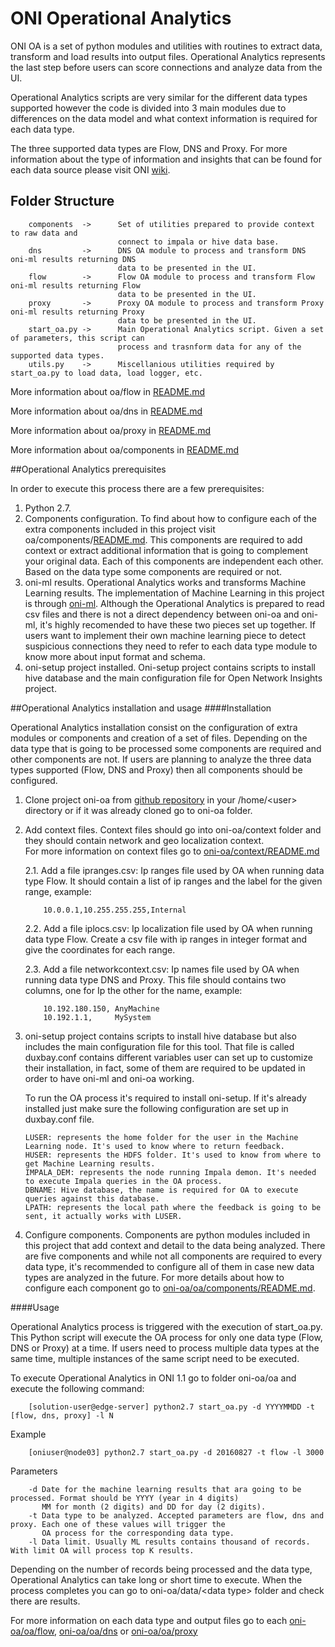 # ONI Operational Analytics

ONI OA is a set of python modules and utilities with routines to extract data, transform and load results into output files.
Operational Analytics represents the last step before users can score connections and analyze data from the UI.

Operational Analytics scripts are very similar for the different data types supported however the code is divided into 3 
main modules due to differences on the data model and what context information is required for each data type.

The three supported data types are Flow, DNS and Proxy. For more information about the type of information and insights
that can be found for each data source please visit ONI [wiki](https://github.com/Open-Network-Insight/open-network-insight/wiki).

## Folder Structure

        components  ->      Set of utilities prepared to provide context to raw data and 
                            connect to impala or hive data base.
        dns         ->      DNS OA module to process and transform DNS oni-ml results returning DNS
                            data to be presented in the UI.
        flow        ->      Flow OA module to process and transform Flow oni-ml results returning Flow
                            data to be presented in the UI.
        proxy       ->      Proxy OA module to process and transform Proxy oni-ml results returning Proxy
                            data to be presented in the UI.
        start_oa.py ->      Main Operational Analytics script. Given a set of parameters, this script can
                            process and trasnform data for any of the supported data types.
        utils.py    ->      Miscellanious utilities required by start_oa.py to load data, load logger, etc.
        
More information about oa/flow in [README.md](https://github.com/Open-Network-Insight/oni-oa/tree/1.1/oa/flow)

More information about oa/dns in [README.md](https://github.com/Open-Network-Insight/oni-oa/tree/1.1/oa/dns)

More information about oa/proxy in [README.md](https://github.com/Open-Network-Insight/oni-oa/tree/1.1/oa/proxy)

More information about oa/components in [README.md](https://github.com/Open-Network-Insight/oni-oa/tree/1.1/oa/components)

##Operational Analytics prerequisites

In order to execute this process there are a few prerequisites:

 1. Python 2.7.
 2.  Components configuration. To find about how to configure each of the extra components included in this project
        visit oa/components/[README.md](https://github.com/Open-Network-Insight/oni-oa/tree/1.1/oa/components).
        This components are required to add context or extract additional information that is going to complement your 
        original data. Each of this components are independent each other. Based on the data type some components are 
        required or not.
 3. oni-ml results. Operational Analytics works and transforms Machine Learning results. The implementation of Machine Learning
        in this project is through [oni-ml](https://github.com/Open-Network-Insight/oni-ml). Although the Operational Analytics
         is prepared to read csv files and there is not a direct dependency between oni-oa and oni-ml, it's highly recomended
        to have these two pieces set up together.
         If users want to implement their own machine learning piece to detect suspicious connections they need to refer
         to each data type module to know more about input format and schema.
 4. oni-setup project installed. Oni-setup project contains scripts to install hive database and the main configuration
        file for Open Network Insights project.
 

##Operational Analytics installation and usage
####Installation
 
 Operational Analytics installation consist on the configuration of extra modules or components and creation of a set of files.
 Depending on the data type that is going to be processed some components are required and other components are not.
 If users are planning to analyze the three data types supported (Flow, DNS and Proxy) then all components should be configured.

 1. Clone project oni-oa from [github repository](https://github.com/Open-Network-Insight/oni-oa) in your /home/\<user> directory 
    or if it was already cloned go to oni-oa folder.
    
 2. Add context files. Context files should go into oni-oa/context folder and they should contain network and geo localization context.  
 For more information on context files go to [oni-oa/context/README.md](https://github.com/Open-Network-Insight/oni-oa/tree/1.1/README.md) 
    
    2.1. Add a file ipranges.csv: Ip ranges file used by OA when running data type Flow. 
         It should contain a list of ip ranges and the label for the given range, example:
            
            10.0.0.1,10.255.255.255,Internal
            
    2.2. Add a file iplocs.csv: Ip localization file used by OA when running data type Flow. 
         Create a csv file with ip ranges in integer format and give the coordinates for each range.
     
    2.3. Add a file networkcontext.csv: Ip names file used by OA when running data type DNS and Proxy. This file
         should contains two columns, one for Ip the other for the name, example: 
    
            10.192.180.150, AnyMachine
            10.192.1.1,     MySystem
            
            
 3. oni-setup project contains scripts to install hive database but also includes the main configuration file for this tool.
     That file is called duxbay.conf contains different variables user can set up to customize their installation, in fact, some
     of them are required to be updated in order to have oni-ml and oni-oa working.
     
     To run the OA process it's required to install oni-setup. If it's already installed just make sure the following configuration are set up in duxbay.conf file.
    
        LUSER: represents the home folder for the user in the Machine Learning node. It's used to know where to return feedback.
        HUSER: represents the HDFS folder. It's used to know from where to get Machine Learning results.
        IMPALA_DEM: represents the node running Impala demon. It's needed to execute Impala queries in the OA process.
        DBNAME: Hive database, the name is required for OA to execute queries against this database.
        LPATH: represents the local path where the feedback is going to be sent, it actually works with LUSER.
    
 4. Configure components. Components are python modules included in this project that add context and detail to the data 
    being analyzed. There are five components and while not all components are required to every data type, it's recommended to
    configure all of them in case new data types are analyzed in the future.
    For more details about how to configure each component go to [oni-oa/oa/components/README.md](https://github.com/Open-Network-Insight/oni-oa/blob/1.1/oa/components/README.md).
    
 ####Usage
 
 Operational Analytics process is triggered with the execution of start_oa.py. This Python script will execute the OA process
  for only one data type (Flow, DNS or Proxy) at a time. If users need to process multiple data types at the same time, multiple
  instances of the same script need to be executed. 
  
  To execute Operational Analytics in ONI 1.1 go to folder oni-oa/oa and execute the following command:
        
        [solution-user@edge-server] python2.7 start_oa.py -d YYYYMMDD -t [flow, dns, proxy] -l N
    
  Example
  
        [oniuser@node03] python2.7 start_oa.py -d 20160827 -t flow -l 3000
        
  Parameters
 
        -d Date for the machine learning results that ara going to be processed. Format should be YYYY (year in 4 digits)
           MM for month (2 digits) and DD for day (2 digits).
        -t Data type to be analyzed. Accepted parameters are flow, dns and proxy. Each one of these values will trigger the 
           OA process for the corresponding data type.
        -l Data limit. Usually ML results contains thousand of records. With limit OA will process top K results. 

 Depending on the number of records being processed and the data type, Operational Analytics can take long or short time to execute.
 When the process completes you can go to oni-oa/data/\<data type> folder and check there are results.
 
 For more information on each data type and output files go to each [oni-oa/oa/flow](https://github.com/Open-Network-Insight/oni-oa/tree/1.1/oa/dns), 
 [oni-oa/oa/dns](https://github.com/Open-Network-Insight/oni-oa/tree/1.1/oa/flow) or [oni-oa/oa/proxy](https://github.com/Open-Network-Insight/oni-oa/tree/1.1/oa/proxy)
                        
                            



